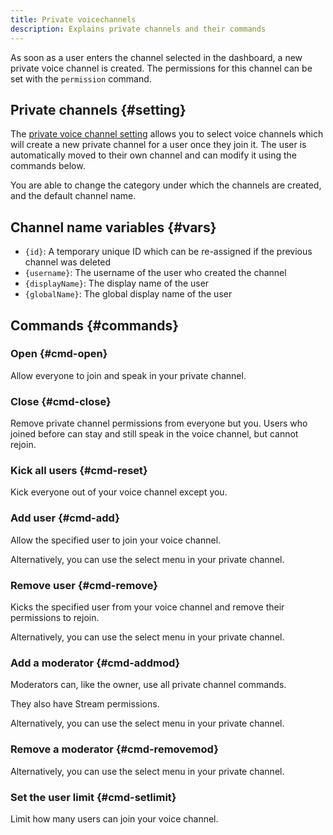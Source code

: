 ```yaml
---
title: Private voicechannels
description: Explains private channels and their commands
---
```


As soon as a user enters the channel selected in the dashboard, a new private voice channel is created.
The permissions for this channel can be set with the `permission` command.

## Private channels {#setting}

The [private voice channel setting](https://tomatenkuchen.com/dashboard/settings#privateVoiceChannel) allows you to select voice channels which will create a new private channel for a user once they join it. The user is automatically moved to their own channel and can modify it using the commands below.

You are able to change the category under which the channels are created, and the default channel name.

## Channel name variables {#vars}

- `{id}`: A temporary unique ID which can be re-assigned if the previous channel was deleted
- `{username}`: The username of the user who created the channel
- `{displayName}`: The display name of the user
- `{globalName}`: The global display name of the user

## Commands {#commands}

### Open {#cmd-open}

Allow everyone to join and speak in your private channel.

<Command name="permission open"></Command>

### Close {#cmd-close}

Remove private channel permissions from everyone but you.
Users who joined before can stay and still speak in the voice channel, but cannot rejoin.

<Command name="permission close"></Command>

### Kick all users {#cmd-reset}

Kick everyone out of your voice channel except you.

<Command name="permission reset"></Command>

### Add user {#cmd-add}

Allow the specified user to join your voice channel.

<Command name="permission add" slash="user:User" message="<User>"></Command>

Alternatively, you can use the select menu in your private channel.

### Remove user {#cmd-remove}

Kicks the specified user from your voice channel and remove their permissions to rejoin.

<Command name="permission remove" slash="user:User" message="<User>"></Command>

Alternatively, you can use the select menu in your private channel.

### Add a moderator {#cmd-addmod}

Moderators can, like the owner, use all private channel commands.

They also have Stream permissions.

<Command name="permission addmod" slash="user:User" message="<User>"></Command>

Alternatively, you can use the select menu in your private channel.

### Remove a moderator {#cmd-removemod}

<Command name="permission removemod" slash="user:User" message="<User>"></Command>

Alternatively, you can use the select menu in your private channel.

### Set the user limit {#cmd-setlimit}

Limit how many users can join your voice channel.

<Command name="permission setlimit" slash="limit:User limit" message="<User limit>"></Command>
